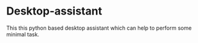 # Desktop-assistant
This this python based desktop assistant which can help to perform some minimal task. 
